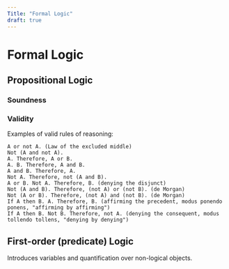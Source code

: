 ```yaml
---
Title: "Formal Logic"
draft: true
---
```


# Formal Logic

## Propositional Logic

### Soundness

### Validity

Examples of valid rules of reasoning:

    A or not A. (Law of the excluded middle)
    Not (A and not A).
    A. Therefore, A or B.
    A. B. Therefore, A and B.
    A and B. Therefore, A.
    Not A. Therefore, not (A and B).
    A or B. Not A. Therefore, B. (denying the disjunct)
    Not (A and B). Therefore, (not A) or (not B). (de Morgan)
    Not (A or B). Therefore, (not A) and (not B). (de Morgan)
    If A then B. A. Therefore, B. (affirming the precedent, modus ponendo ponens, "affirming by affirming")
    If A then B. Not B. Therefore, not A. (denying the consequent, modus tollendo tollens, "denying by denying")

## First-order (predicate) Logic

Introduces variables and quantification over non-logical objects.
